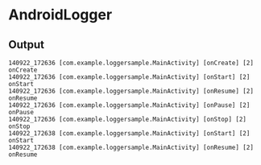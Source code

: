 # AndroidLogger

Output 
-

`140922_172636 [com.example.loggersample.MainActivity] [onCreate] [2] onCreate ` <br />
`140922_172636 [com.example.loggersample.MainActivity] [onStart] [2] onStart ` <br />
`140922_172636 [com.example.loggersample.MainActivity] [onResume] [2] onResume` <br />
`140922_172636 [com.example.loggersample.MainActivity] [onPause] [2] onPause` <br />
`140922_172636 [com.example.loggersample.MainActivity] [onStop] [2] onStop ` <br />
`140922_172638 [com.example.loggersample.MainActivity] [onStart] [2] onStart ` <br />
`140922_172638 [com.example.loggersample.MainActivity] [onResume] [2] onResume` <br />


